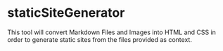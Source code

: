 # staticSiteGenerator
This tool will convert Markdown Files and Images into HTML and CSS in order to generate static sites from the files provided as context.
